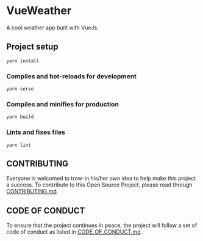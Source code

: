# VueWeather
A cool weather app built with VueJs.

## Project setup
```
yarn install
```

### Compiles and hot-reloads for development
```
yarn serve
```

### Compiles and minifies for production
```
yarn build
```

### Lints and fixes files
```
yarn lint
```

## CONTRIBUTING

Everyone is welcomed to trow-in his/her own idea to help make this project a success. To contribute to this Open Source Project, please read through [CONTRIBUTING.md](CONTRIBUTING.md).

## CODE OF CONDUCT

To ensure that the project continues in peace, the project will follow a set of code of conduct as listed in [CODE_OF_CONDUCT.md](CODE_OF_CONDUCT.md).